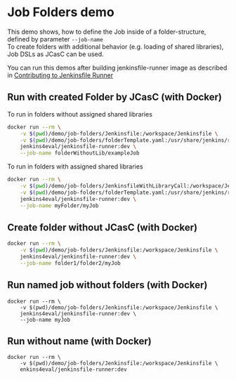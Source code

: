 Job Folders demo
=================

This demo shows, how to define the Job inside of a folder-structure, defined by parameter ```--job-name```  
To create folders with additional behavior (e.g. loading of shared libraries), Job DSLs as JCasC can be used.

You can run this demos after building jenkinsfile-runner image as described in [Contributing to Jenkinsfile Runner](/CONTRIBUTING.adoc#building)


## Run with created Folder by JCasC (with Docker)  

To run in folders without assigned shared libraries  

```bash
docker run --rm \
	-v $(pwd)/demo/job-folders/Jenkinsfile:/workspace/Jenkinsfile \
	-v $(pwd)/demo/job-folders/folderTemplate.yaml:/usr/share/jenkins/ref/casc/folderTemplate.yaml \
	jenkins4eval/jenkinsfile-runner:dev \
	--job-name folderWithoutLib/exampleJob
```	

To run in folders with assigned shared libraries  

```bash
docker run --rm \
	-v $(pwd)/demo/job-folders/JenkinsfileWithLibraryCall:/workspace/Jenkinsfile \
	-v $(pwd)/demo/job-folders/folderTemplate.yaml:/usr/share/jenkins/ref/casc/folderTemplate.yaml \
	jenkins4eval/jenkinsfile-runner:dev \
	--job-name myFolder/myJob
```
	
## Create folder without JCasC (with Docker)

```bash
docker run --rm \
	-v $(pwd)/demo/job-folders/Jenkinsfile:/workspace/Jenkinsfile \
	jenkins4eval/jenkinsfile-runner:dev \
	--job-name folder1/folder2/myJob
```	

## Run named job without folders (with Docker)

```
docker run --rm \
	-v $(pwd)/demo/job-folders/Jenkinsfile:/workspace/Jenkinsfile \
	jenkins4eval/jenkinsfile-runner:dev \
	--job-name myJob
```

## Run without name (with Docker)
```
docker run --rm \
	-v $(pwd)/demo/job-folders/Jenkinsfile:/workspace/Jenkinsfile \
	enkins4eval/jenkinsfile-runner:dev
```
